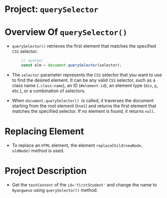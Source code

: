 # Project: `querySelector`


# Overview Of `querySelector()`
* `querySelector()`  retrieves the first element that matches the specified `CSS` selector. 

    ```js
        // syntax:
        const elm = document.querySelector(selector);
    ```
* The `selector` parameter represents the `CSS` selector that you want to use to find the desired element. It can be any valid `CSS` selector, such as a class name (`.class-name`), an ID (`#element-id`), an element type (`div`, `p`, etc.), or a combination of selectors.

* When `document.querySelector() `is called, it traverses the document starting from the root element (`html`) and returns the first element that matches the specified selector. If no element is found, it returns `null`.
# Replacing Element
* To replace an `HTML` element, the element `replaceChild(newNode, oldNode)` method is used.

# Project Description
* Get the `textContent` of the `id='firstStudent'` and change the name to `Nyangweso` using `querySelector()` method.

